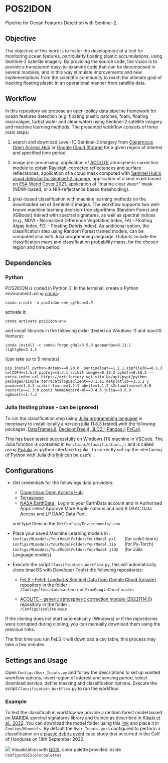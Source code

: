 # POS2IDON
Pipeline for Ocean Features Detection with Sentinel-2.

## Objective 

The objective of this work is to foster the development of a tool for monitoring ocean features, particularly floating plastic accumulations, using Sentinel-2 satellite imagery. By providing the source code, the vision is to provide a transparent easy-to-examine code that can be decomposed in several modules, and in this way stimulate improvements and new implementations from the scientific community to reach the ultimate goal of tracking floating plastic in an operational manner from satellite data. 

## Workflow
In this repository we propose an open-policy data pipeline framework for ocean features detection (e.g. floating plastic patches, foam, floating macroalgae, turbid water and clear water) using Sentinel-2 satellite imagery and machine learning methods. The presented workflow consists of three main steps:

1) search and download Level-1C Sentinel-2 imagery from [Copernicus Open Access Hub](https://scihub.copernicus.eu/) or [Google Cloud Storage](https://cloud.google.com/storage/docs/public-datasets/sentinel-2) for a given region of interest and specified time period.

2) image pre-processing: application of [ACOLITE](https://github.com/acolite/acolite.git/) atmospheric correction module to obtain Rayleigh-corrected reflectances and surface reflectances,
application of a cloud mask computed with [Sentinel Hub's cloud detector for Sentinel-2 imagery](https://github.com/sentinel-hub/sentinel2-cloud-detector), application of a land mask based on [ESA World Cover 2021](https://worldcover2021.esa.int/), application of “marine clear water” mask (NDWI-based, or a NIR-reflectance based thresholding).

3) pixel-based classification with machine learning methods on the downloaded set of Sentinel-2 images. The workflow supports two well-known machine learning decision-tree algorithms (Random Forest and XGBoost) trained with spectral signatures, as well as spectral indices (e.g., NDVI - Normalized Difference Vegetation Index, FAI - Floating Algae Index, FDI - Floating Debris Index). As additional option, the classification step using Random Forest trained models, can be computed also with Julia programming language. Outputs include the classification maps and classification probability maps, for the chosen region and time period.

## Dependencies
### Python
POS2IDON is coded in Python 3. In the terminal, create a Python environment using [conda](https://www.anaconda.com):
```
conda create -n pos2idon-env python=3.9
```

activate it:
```
conda activate pos2idon-env
```

and install libraries in the following order (tested on Windows 11 and macOS Ventura):
```
conda install -c conda-forge gdal=3.5.0 geopandas=0.11.1 lightgbm=3.3.2
```
(can take up to 5 minutes)
```
pip install python-dotenv==0.20.0  sentinelsat==1.1.1 zipfile36==0.1.3 netCDF4==1.5.8 pyproj==3.3.1 scikit-image==0.19.2 pyhdf==0.10.5 --extra-index-url https://artifactory.vgt.vito.be/api/pypi/python-packages/simple terracatalogueclient==0.1.11 matplotlib==3.5.2 y pandas==1.4.3 scikit-learn==1.1.1 ubelt==1.1.2 s2cloudless==1.6.0 rasterio==1.3.0.post1 hummingbird-ml==0.4.5 julia==0.6.0 xgboost==1.7.3 
```

### Julia (testing phase - can be ignored)
To run the classification step using [Julia programming language](https://julialang.org/downloads/) is necessary to install locally a version julia (1.8.3 tested) with the following packages:
[DataFrames.jl](https://github.com/JuliaData/DataFrames.jl), [DecisionTree.jl](https://github.com/JuliaAI/DecisionTree.jl) ,[JLD2.jl](https://github.com/JuliaIO/JLD2.jl),[Pandas.jl](https://github.com/JuliaPy/Pandas.jl) [PyCall](https://github.com/JuliaPy/PyCall.jl).

This has been tested successfully on Windows (11) machine in VSCode. The Julia function is contained in `Functions/Classification.jl` and is called using [PyJulia](https://github.com/JuliaPy/pyjulia) as python interface to julia. To correctly set-up the interfacing of Python with Julia this [link](https://syl1.gitbook.io/julia-language-a-concise-tutorial/language-core/interfacing-julia-with-other-languages) can be useful.

## Configurations

- Get credentials for the followings data providers:

    -   [Copernicus Open Access Hub](https://scihub.copernicus.eu/dhus/#/home/)
    -   [Terrascope](https://sso.terrascope.be/auth/realms/terrascope/protocol/openid-connect/auth?client_id=terrascope-viewer&redirect_uri=https%3A%2F%2Fviewer.esa-worldcover.org%2Fworldcover%2F%3Flanguage%3Den%26bbox%3D-262.61718749999994%2C-79.6556678546481%2C262.61718749999994%2C79.65566785464813%26overlay%3Dfalse%26bgLayer%3DOSM%26date%3D2023-01-19%26layer%3DWORLDCOVER_2021_MAP&state=76f1db73-28b4-4e8b-8b41-21a995a5ee92&response_mode=fragment&response_type=code&scope=openid&nonce=1fa78ab3-bf00-4834-8213-f331e0046921)
    -   [NASA EarthData ](https://urs.earthdata.nasa.gov/home). Login to your EarthData account and in Authorised Apps select Approve More Appli-
cations and add B.DAAC Data Access and LP DAAC Data Pool.

    and type them in the file `Configs/Environments/.env`

- Place your saved Machine Learning models in :\
    `Configs/MLmodels/YourModelFolder/YourModel.pkl` &nbsp;&nbsp;&nbsp;&nbsp;&nbsp;&nbsp;(for scikit-learn)\
    `Configs/MLmodels/YourModelFolder/YourModel.zip` &nbsp;&nbsp;&nbsp;&nbsp;&nbsp;&nbsp;(for Py-Torch)\
    `Configs/MLmodels/YourModelFolder/YourModel.jld2`&nbsp;&nbsp;&nbsp;&nbsp;&nbsp;(for Julia Language models)
    
- Execute the script `Classification_Workflow.py`, this will automatically clone (macOS with Developer Tools) the following repositories:

    - [FeLS - Fetch Landsat & Sentinel Data from Google Cloud (private)](https://github.com/EmanuelCastanho/fetchLandsatSentinelFromGoogleCloud.git) repository in the folder :\
    `/Configs/fetchLandsatSentinelFromGoogleCloud-master`

    - [ACOLITE - generic atmospheric correction module (20221114.0)](https://github.com/acolite/acolite.git/) repository in the folder :\
    `/Configs/acolite-main`
   
If the cloning does not start automatically (Windows) or if the repositories were corrupted during cloning, you can manually download them using the previous links.

The first time you run FeLS it will download a csv table, this process may take a few minutes.

## Settings and Usage

Open `Configs/User_Inputs.py` and follow the descriptions to set up wanted workflow options, insert region of interest and sensing period, select download service, define masking and classification options. Execute the script `Classification_Workflow.py` to run the workflow.



### Example

To test the classification workflow we provide a random forest model based on [MARIDA](https://github.com/marine-debris/marine-debris.github.io) spectral signatures library and trained as described in [Kikaki et al., 2022](https://journals.plos.org/plosone/article?id=10.1371/journal.pone.0262247). You can download the model folder using this [link](https://drive.google.com/drive/folders/1KtzX9tgvEOwhoRGW-fjy0qHpfdga_0sx) and place it in `Configs/MLmodels`. By default the `User_Inputs.py` is configured to perform a classification on a [plastic debris event](https://sentinels.copernicus.eu/web/success-stories/-/copernicus-sentinel-2-show-dense-plastic-patches) case study that occurred in the Gulf of Honduras on 18th September 2020. 

![](Example-img.png)
Visualization with [QGIS](https://qgis.org/en/site/), color palette provided inside `Configs/QGIScolorpalettes`.
